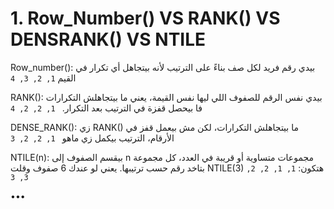 # 1. Row_Number() VS RANK() VS DENSRANK() VS NTILE

Row_number():
بيدي رقم فريد لكل صف بناءً على الترتيب لأنه بيتجاهل أي تكرار في القيم
 ```1, 2, 3, 4```
 
RANK():
بيدي نفس الرقم للصفوف اللي ليها نفس القيمة، يعني ما بيتجاهلش التكرارات فا بيحصل قفزة في الترتيب بعد التكرار.
``` 1, 2, 2, 4```

DENSE_RANK():
زي RANK() ما بيتجاهلش التكرارات، لكن مش بيعمل قفز في الأرقام، الترتيب بيكمل زي ماهو
``` 1, 2, 2, 3```

NTILE(n):
بيقسم الصفوف إلى n مجموعات متساوية أو قريبة في العدد، كل مجموعة بتاخد رقم حسب ترتيبها.
 يعني لو عندك 6 صفوف وقلت NTILE(3) هتكون: ```1, 1, 2, 2, 3, 3```

 •••
